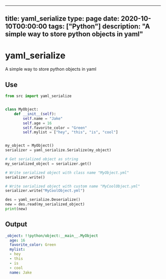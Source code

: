 
---
title: yaml_serialize
type: page
date: 2020-10-10T00:00:00
tags: ["Python"]
description: "A simple way to store python objects in yaml"
---


# yaml_serialize
A simple way to store python objects in yaml 

## Use
```py
from src import yaml_serialize


class MyObject:
    def __init__(self):
        self.name = "Jake"
        self.age = 16
        self.favorite_color = "Green"
        self.mylist = ["hey", "this", "is", "cool"]


my_object = MyObject()
serializer = yaml_serialize.Serialize(my_object)

# Get serialized object as string
my_serialized_object = serializer.get()

# Write serialized object with class name "MyObject.yml"
serializer.write()

# Write serialized object with custom name "MyCoolObject.yml"
serializer.write("MyCoolObject.yml")

des = yaml_serialize.Deserialize()
new = des.read(my_serialized_object)
print(new)
```

## Output
```yml
_object: !!python/object:__main__.MyObject
  age: 16
  favorite_color: Green
  mylist:
  - hey
  - this
  - is
  - cool
  name: Jake
```
